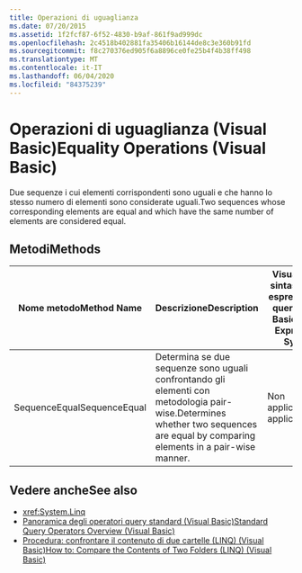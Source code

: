 ```yaml
---
title: Operazioni di uguaglianza
ms.date: 07/20/2015
ms.assetid: 1f2fcf87-6f52-4830-b9af-861f9ad999dc
ms.openlocfilehash: 2c4518b402881fa35406b16144de8c3e360b91fd
ms.sourcegitcommit: f8c270376ed905f6a8896ce0fe25b4f4b38ff498
ms.translationtype: MT
ms.contentlocale: it-IT
ms.lasthandoff: 06/04/2020
ms.locfileid: "84375239"
---
```

# <a name="equality-operations-visual-basic"></a><span data-ttu-id="be0da-102">Operazioni di uguaglianza (Visual Basic)</span><span class="sxs-lookup"><span data-stu-id="be0da-102">Equality Operations (Visual Basic)</span></span>
<span data-ttu-id="be0da-103">Due sequenze i cui elementi corrispondenti sono uguali e che hanno lo stesso numero di elementi sono considerate uguali.</span><span class="sxs-lookup"><span data-stu-id="be0da-103">Two sequences whose corresponding elements are equal and which have the same number of elements are considered equal.</span></span>  
  
## <a name="methods"></a><span data-ttu-id="be0da-104">Metodi</span><span class="sxs-lookup"><span data-stu-id="be0da-104">Methods</span></span>  
  
|<span data-ttu-id="be0da-105">Nome metodo</span><span class="sxs-lookup"><span data-stu-id="be0da-105">Method Name</span></span>|<span data-ttu-id="be0da-106">Descrizione</span><span class="sxs-lookup"><span data-stu-id="be0da-106">Description</span></span>|<span data-ttu-id="be0da-107">Visual Basic sintassi delle espressioni di query</span><span class="sxs-lookup"><span data-stu-id="be0da-107">Visual Basic Query Expression Syntax</span></span>|<span data-ttu-id="be0da-108">Altre informazioni</span><span class="sxs-lookup"><span data-stu-id="be0da-108">More Information</span></span>|  
|-----------------|-----------------|------------------------------------------|----------------------|  
|<span data-ttu-id="be0da-109">SequenceEqual</span><span class="sxs-lookup"><span data-stu-id="be0da-109">SequenceEqual</span></span>|<span data-ttu-id="be0da-110">Determina se due sequenze sono uguali confrontando gli elementi con metodologia pair-wise.</span><span class="sxs-lookup"><span data-stu-id="be0da-110">Determines whether two sequences are equal by comparing elements in a pair-wise manner.</span></span>|<span data-ttu-id="be0da-111">Non applicabile.</span><span class="sxs-lookup"><span data-stu-id="be0da-111">Not applicable.</span></span>|<xref:System.Linq.Enumerable.SequenceEqual%2A?displayProperty=nameWithType><br /><br /> <xref:System.Linq.Queryable.SequenceEqual%2A?displayProperty=nameWithType>|  
  
## <a name="see-also"></a><span data-ttu-id="be0da-112">Vedere anche</span><span class="sxs-lookup"><span data-stu-id="be0da-112">See also</span></span>

- <xref:System.Linq>
- [<span data-ttu-id="be0da-113">Panoramica degli operatori query standard (Visual Basic)</span><span class="sxs-lookup"><span data-stu-id="be0da-113">Standard Query Operators Overview (Visual Basic)</span></span>](standard-query-operators-overview.md)
- [<span data-ttu-id="be0da-114">Procedura: confrontare il contenuto di due cartelle (LINQ) (Visual Basic)</span><span class="sxs-lookup"><span data-stu-id="be0da-114">How to: Compare the Contents of Two Folders (LINQ) (Visual Basic)</span></span>](how-to-compare-the-contents-of-two-folders-linq.md)
